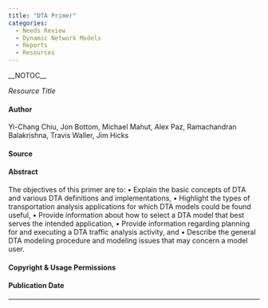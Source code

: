 ```yaml
---
title: "DTA Primer"
categories:
  - Needs Review
  - Dynamic Network Models
  - Reports
  - Resources
---
```


\_\_NOTOC\_\_

*Resource Title*

#### Author

Yi-Chang Chiu, Jon Bottom, Michael Mahut, Alex Paz, Ramachandran Balakrishna, Travis Waller, Jim Hicks

#### Source

#### Abstract

The objectives of this primer are to:
• Explain the basic concepts of DTA and various DTA definitions and implementations,
• Highlight the types of transportation analysis applications for which DTA models could be found useful,
• Provide information about how to select a DTA model that best serves the intended application,
• Provide information regarding planning for and executing a DTA traffic analysis activity, and
• Describe the general DTA modeling procedure and modeling issues that may concern a model user.

#### Copyright & Usage Permissions

#### Publication Date

------------------------------------------------------------------------

<comments />

